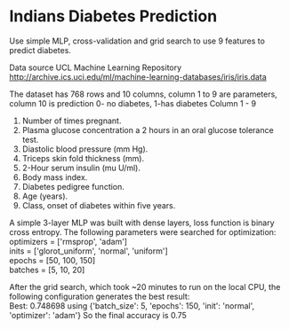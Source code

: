 # Indians Diabetes Prediction

Use simple MLP, cross-validation and grid search to use 9 features to predict diabetes.

Data source UCL Machine Learning Repository
http://archive.ics.uci.edu/ml/machine-learning-databases/iris/iris.data

The dataset has 768 rows and 10 columns, column 1 to 9 are parameters, column 10 is prediction 0- no diabetes, 1-has diabetes
Column 1 - 9
1. Number of times pregnant.
2.  Plasma glucose concentration a 2 hours in an oral glucose tolerance test.
3.  Diastolic blood pressure (mm Hg).
4.  Triceps skin fold thickness (mm).
5.  2-Hour serum insulin (mu U/ml).
6.  Body mass index.
7.  Diabetes pedigree function.
8.  Age (years).
9.  Class, onset of diabetes within five years.

A simple 3-layer MLP was built with dense layers, loss function is binary cross entropy.
The following parameters were searched for optimization:   
optimizers = ['rmsprop', 'adam']  
inits = ['glorot_uniform', 'normal', 'uniform']  
epochs = [50, 100, 150]  
batches = [5, 10, 20]  

After the grid search, which took ~20 minutes to run on the local CPU, the following configuration generates the best result:  
Best: 0.748698 using {'batch_size': 5, 'epochs': 150, 'init': 'normal', 'optimizer': 'adam'}
So the final accuracy is 0.75
